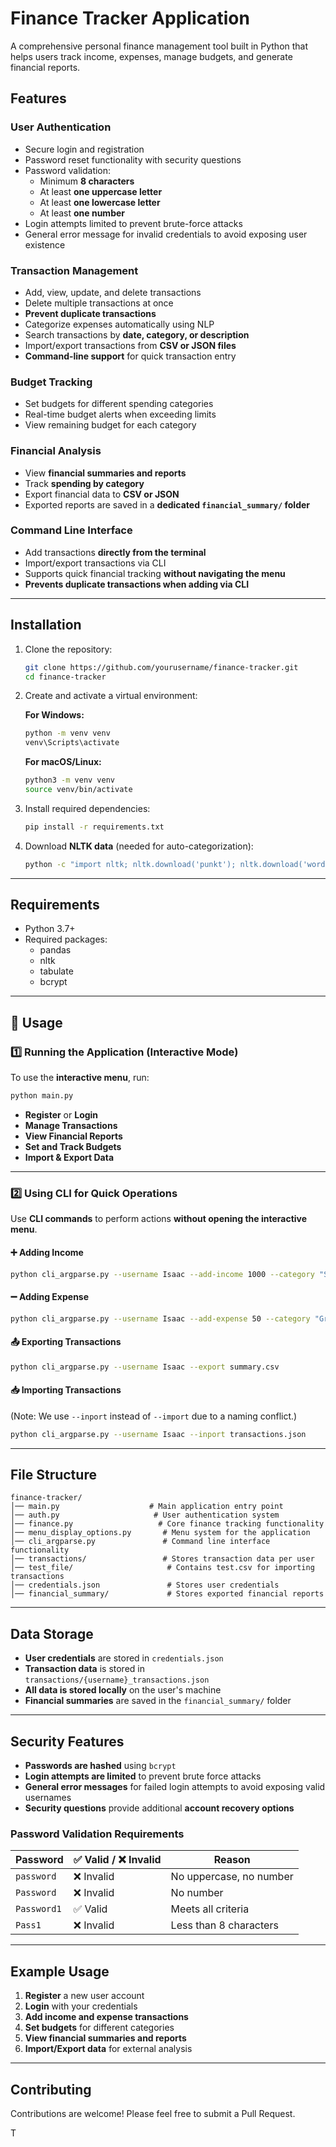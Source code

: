 # Finance Tracker Application

A comprehensive personal finance management tool built in Python that helps users track income, expenses, manage budgets, and generate financial reports.

## Features

### **User Authentication**
- Secure login and registration
- Password reset functionality with security questions
- Password validation:
  - Minimum **8 characters**
  - At least **one uppercase letter**
  - At least **one lowercase letter**
  - At least **one number**
- Login attempts limited to prevent brute-force attacks
- General error message for invalid credentials to avoid exposing user existence


### **Transaction Management**
- Add, view, update, and delete transactions
- Delete multiple transactions at once
- **Prevent duplicate transactions**
- Categorize expenses automatically using NLP
- Search transactions by **date, category, or description**
- Import/export transactions from **CSV or JSON files**
- **Command-line support** for quick transaction entry


### **Budget Tracking**
- Set budgets for different spending categories
- Real-time budget alerts when exceeding limits
- View remaining budget for each category

### **Financial Analysis**
- View **financial summaries and reports**
- Track **spending by category**
- Export financial data to **CSV or JSON**
- Exported reports are saved in a **dedicated `financial_summary/` folder**

### **Command Line Interface**
- Add transactions **directly from the terminal**
- Import/export transactions via CLI
- Supports quick financial tracking **without navigating the menu**
- **Prevents duplicate transactions when adding via CLI**

---

## **Installation**

1. Clone the repository:
   ```sh
   git clone https://github.com/yourusername/finance-tracker.git
   cd finance-tracker
   ```

2. Create and activate a virtual environment:
   
   **For Windows:**
   ```sh
   python -m venv venv
   venv\Scripts\activate
   ```
   
   **For macOS/Linux:**
   ```sh
   python3 -m venv venv
   source venv/bin/activate
   ```

3. Install required dependencies:
   ```sh
   pip install -r requirements.txt
   ```

4. Download **NLTK data** (needed for auto-categorization):
   ```sh
   python -c "import nltk; nltk.download('punkt'); nltk.download('wordnet'); nltk.download('omw-1.4')"
   ```

---

## Requirements

- Python 3.7+
- Required packages:
  - pandas
  - nltk
  - tabulate
  - bcrypt

---

## 🚀 Usage

### **1️⃣ Running the Application (Interactive Mode)**
To use the **interactive menu**, run:
```bash
python main.py
```
- **Register** or **Login**
- **Manage Transactions**
- **View Financial Reports**
- **Set and Track Budgets**
- **Import & Export Data**

---

### **2️⃣ Using CLI for Quick Operations**
Use **CLI commands** to perform actions **without opening the interactive menu**.

#### ➕ **Adding Income**
```bash
python cli_argparse.py --username Isaac --add-income 1000 --category "Salary" --description "Monthly salary"
```

#### ➖ **Adding Expense**
```bash
python cli_argparse.py --username Isaac --add-expense 50 --category "Groceries" --description "Weekly groceries"
```

#### 📤 **Exporting Transactions**
```bash
python cli_argparse.py --username Isaac --export summary.csv
```

#### 📥 **Importing Transactions**  
(Note: We use `--inport` instead of `--import` due to a naming conflict.)
```bash
python cli_argparse.py --username Isaac --inport transactions.json
```

---

## **File Structure**
```
finance-tracker/
│── main.py                    # Main application entry point
│── auth.py                     # User authentication system
│── finance.py                   # Core finance tracking functionality
│── menu_display_options.py       # Menu system for the application
│── cli_argparse.py               # Command line interface functionality
│── transactions/                 # Stores transaction data per user
│── test_file/                     # Contains test.csv for importing transactions
│── credentials.json               # Stores user credentials
│── financial_summary/             # Stores exported financial reports
```

---

## **Data Storage**
- **User credentials** are stored in `credentials.json`
- **Transaction data** is stored in `transactions/{username}_transactions.json`
- **All data is stored locally** on the user's machine
- **Financial summaries** are saved in the `financial_summary/` folder

---

## **Security Features**
- **Passwords are hashed** using `bcrypt`
- **Login attempts are limited** to prevent brute force attacks
- **General error messages** for failed login attempts to avoid exposing valid usernames
- **Security questions** provide additional **account recovery options**

### **Password Validation Requirements**
| Password         | ✅ Valid / ❌ Invalid | Reason |
|-----------------|---------------------|--------|
| `password`      | ❌ Invalid | No uppercase, no number |
| `Password`      | ❌ Invalid | No number |
| `Password1`     | ✅ Valid | Meets all criteria |
| `Pass1`         | ❌ Invalid | Less than 8 characters |

---

## **Example Usage**

1. **Register** a new user account
2. **Login** with your credentials
3. **Add income and expense transactions**
4. **Set budgets** for different categories
5. **View financial summaries and reports**
6. **Import/Export data** for external analysis

---

## **Contributing**
Contributions are welcome! Please feel free to submit a Pull Request.



T